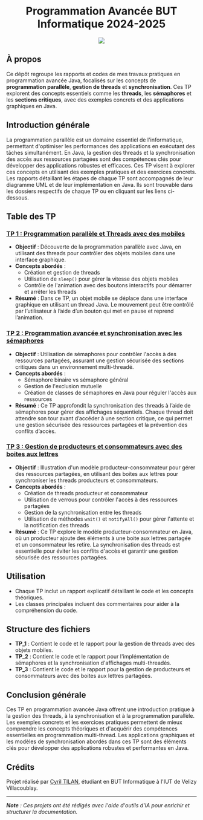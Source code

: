 <div align="center">
  <h1>Programmation Avancée BUT Informatique 2024-2025</h1>
  <a href="https://fr.wikipedia.org/wiki/Java_(langage)"><img src="https://img.shields.io/badge/Java-red?style=for-the-badge&logo=visualstudiocode"/></a>
</div>

## À propos

Ce dépôt regroupe les rapports et codes de mes travaux pratiques en programmation avancée Java, focalisés sur les concepts de **programmation parallèle**, **gestion de threads** et **synchronisation**. Ces TP explorent des concepts essentiels comme les **threads**, les **sémaphores** et les **sections critiques**, avec des exemples concrets et des applications graphiques en Java.

## Introduction générale

La programmation parallèle est un domaine essentiel de l'informatique, permettant d'optimiser les performances des applications en exécutant des tâches simultanément. En Java, la gestion des threads et la synchronisation des accès aux ressources partagées sont des compétences clés pour développer des applications robustes et efficaces. Ces TP visent à explorer ces concepts en utilisant des exemples pratiques et des exercices concrets. Les rapports détaillant les étapes de chaque TP sont accompagnés de leur diagramme UML et de leur implémentation en Java. Ils sont trouvable dans les dossiers respectifs de chaque TP ou en cliquant sur les liens ci-dessous. 

## Table des TP

### [TP 1 : Programmation parallèle et Threads avec des mobiles](./TP_1/RapportTP1.md)
- **Objectif** : Découverte de la programmation parallèle avec Java, en utilisant des threads pour contrôler des objets mobiles dans une interface graphique.
- **Concepts abordés** :
    - Création et gestion de threads
    - Utilisation de `sleep()` pour gérer la vitesse des objets mobiles
    - Contrôle de l'animation avec des boutons interactifs pour démarrer et arrêter les threads
- **Résumé** : Dans ce TP, un objet mobile se déplace dans une interface graphique en utilisant un thread Java. Le mouvement peut être contrôlé par l’utilisateur à l’aide d’un bouton qui met en pause et reprend l’animation.

### [TP 2 : Programmation avancée et synchronisation avec les sémaphores](./TP_2/RapportTP2.md)
- **Objectif** : Utilisation de sémaphores pour contrôler l'accès à des ressources partagées, assurant une gestion sécurisée des sections critiques dans un environnement multi-threadé.
- **Concepts abordés** :
    - Sémaphore binaire vs sémaphore général
    - Gestion de l'exclusion mutuelle
    - Création de classes de sémaphores en Java pour réguler l'accès aux ressources
- **Résumé** : Ce TP approfondit la synchronisation des threads à l’aide de sémaphores pour gérer des affichages séquentiels. Chaque thread doit attendre son tour avant d’accéder à une section critique, ce qui permet une gestion sécurisée des ressources partagées et la prévention des conflits d’accès.

### [TP 3 : Gestion de producteurs et consommateurs avec des boites aux lettres](./TP_3/RapportTP3.md)
- **Objectif** : Illustration d'un modèle producteur-consommateur pour gérer des ressources partagées, en utilisant des boites aux lettres pour synchroniser les threads producteurs et consommateurs.
- **Concepts abordés** :
    - Création de threads producteur et consommateur
    - Utilisation de verrous pour contrôler l'accès à des ressources partagées
    - Gestion de la synchronisation entre les threads
    - Utilisation de méthodes `wait()` et `notifyAll()` pour gérer l'attente et la notification des threads
- **Résumé** : Ce TP explore le modèle producteur-consommateur en Java, où un producteur ajoute des éléments à une boite aux lettres partagée et un consommateur les retire. La synchronisation des threads est essentielle pour éviter les conflits d'accès et garantir une gestion sécurisée des ressources partagées.

## Utilisation

- Chaque TP inclut un rapport explicatif détaillant le code et les concepts théoriques.
- Les classes principales incluent des commentaires pour aider à la compréhension du code.

## Structure des fichiers

- **TP_1** : Contient le code et le rapport pour la gestion de threads avec des objets mobiles.
- **TP_2** : Contient le code et le rapport pour l'implémentation de sémaphores et la synchronisation d'affichages multi-threadés.
- **TP_3** : Contient le code et le rapport pour la gestion de producteurs et consommateurs avec des boites aux lettres partagées.

## Conclusion générale

Ces TP en programmation avancée Java offrent une introduction pratique à la gestion des threads, à la synchronisation et à la programmation parallèle. Les exemples concrets et les exercices pratiques permettent de mieux comprendre les concepts théoriques et d'acquérir des compétences essentielles en programmation multi-thread. Les applications graphiques et les modèles de synchronisation abordés dans ces TP sont des éléments clés pour développer des applications robustes et performantes en Java.

## Crédits

Projet réalisé par [Cyril TILAN](https://github.com/BluenessDev), étudiant en BUT Informatique à l'IUT de Velizy Villacoublay.

---

_**Note** : Ces projets ont été rédigés avec l'aide d'outils d'IA pour enrichir et structurer la documentation._